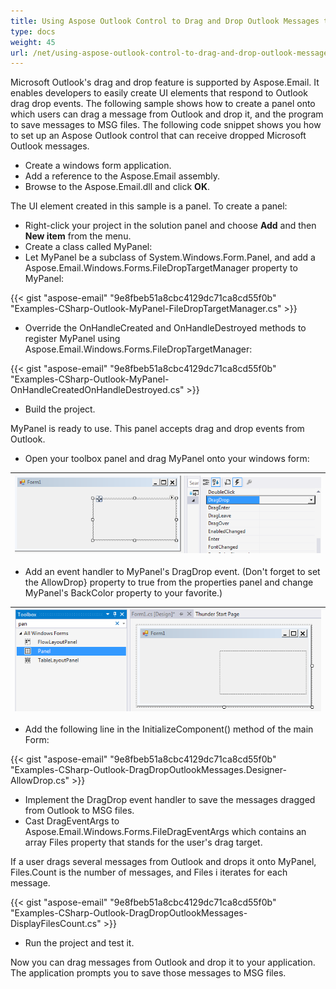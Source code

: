 ```yaml
---
title: Using Aspose Outlook Control to Drag and Drop Outlook Messages to Windows Forms
type: docs
weight: 45
url: /net/using-aspose-outlook-control-to-drag-and-drop-outlook-messages-to-windows-forms/
---
```



Microsoft Outlook's drag and drop feature is supported by Aspose.Email. It enables developers to easily create UI elements that respond to Outlook drag drop events. The following sample shows how to create a panel onto which users can drag a message from Outlook and drop it, and the program to save messages to MSG files. The following code snippet shows you how to set up an Aspose Outlook control that can receive dropped Microsoft Outlook messages.

- Create a windows form application.
- Add a reference to the Aspose.Email assembly.
- Browse to the Aspose.Email.dll and click **OK**.

The UI element created in this sample is a panel. To create a panel:

- Right-click your project in the solution panel and choose **Add** and then **New item** from the menu.
- Create a class called MyPanel:
- Let MyPanel be a subclass of System.Windows.Form.Panel, and add a Aspose.Email.Windows.Forms.FileDropTargetManager property to MyPanel:



{{< gist "aspose-email" "9e8fbeb51a8cbc4129dc71ca8cd55f0b" "Examples-CSharp-Outlook-MyPanel-FileDropTargetManager.cs" >}}



- Override the OnHandleCreated and OnHandleDestroyed methods to register MyPanel using Aspose.Email.Windows.Forms.FileDropTargetManager:

{{< gist "aspose-email" "9e8fbeb51a8cbc4129dc71ca8cd55f0b" "Examples-CSharp-Outlook-MyPanel-OnHandleCreatedOnHandleDestroyed.cs" >}}



- Build the project.

MyPanel is ready to use. This panel accepts drag and drop events from Outlook.

- Open your toolbox panel and drag MyPanel onto your windows form:

|![todo:image_alt_text](using-aspose-outlook-control-to-drag-and-drop-outlook-messages-to-windows-forms_1.png)|
| :- |
- Add an event handler to MyPanel's DragDrop event. (Don't forget to set the AllowDrop} property to true from the properties panel and change MyPanel's BackColor property to your favorite.)

|![todo:image_alt_text](using-aspose-outlook-control-to-drag-and-drop-outlook-messages-to-windows-forms_2.png)|
| :- |
- Add the following line in the InitializeComponent() method of the main Form:



{{< gist "aspose-email" "9e8fbeb51a8cbc4129dc71ca8cd55f0b" "Examples-CSharp-Outlook-DragDropOutlookMessages.Designer-AllowDrop.cs" >}}

- Implement the DragDrop event handler to save the messages dragged from Outlook to MSG files.
- Cast DragEventArgs to Aspose.Email.Windows.Forms.FileDragEventArgs which contains an array Files property that stands for the user's drag target.

If a user drags several messages from Outlook and drops it onto MyPanel, Files.Count is the number of messages, and Files i iterates for each message.



{{< gist "aspose-email" "9e8fbeb51a8cbc4129dc71ca8cd55f0b" "Examples-CSharp-Outlook-DragDropOutlookMessages-DisplayFilesCount.cs" >}}



- Run the project and test it.

Now you can drag messages from Outlook and drop it to your application. The application prompts you to save those messages to MSG files.
